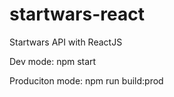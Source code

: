 # startwars-react
Startwars API with ReactJS

Dev mode:
npm start

Produciton mode:
npm run build:prod
